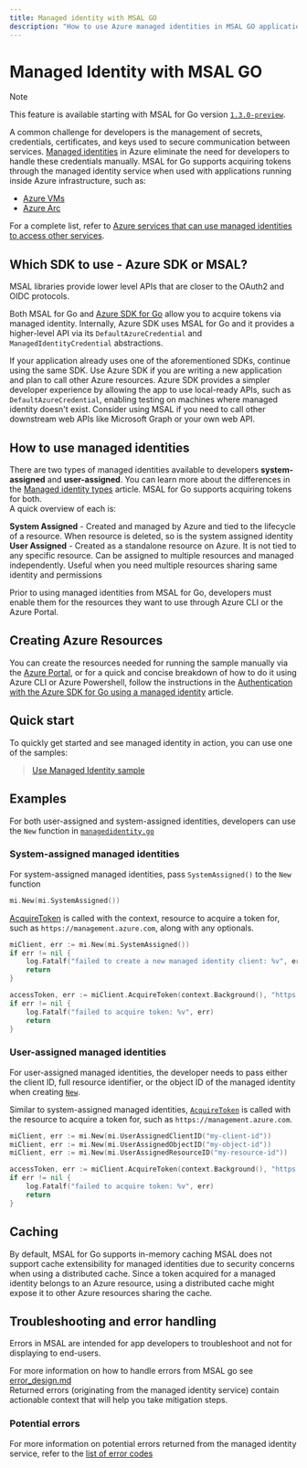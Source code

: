 ```yaml
---
title: Managed identity with MSAL GO
description: "How to use Azure managed identities in MSAL GO applications."
---
```


# Managed Identity with MSAL GO

>[!NOTE]
>This feature is available starting with MSAL for Go version [`1.3.0-preview`](https://github.com/AzureAD/microsoft-authentication-library-for-go/releases/tag/v1.3.0-preview).

A common challenge for developers is the management of secrets, credentials, certificates, and keys used to secure communication between services. [Managed identities](/azure/active-directory/managed-identities-azure-resources/overview) in Azure eliminate the need for developers to handle these credentials manually. MSAL for Go supports acquiring tokens through the managed identity service when used with applications running inside Azure infrastructure, such as:

* [Azure VMs](https://azure.microsoft.com/free/virtual-machines/)
* [Azure Arc](/azure/azure-arc/overview)

For a complete list, refer to [Azure services that can use managed identities to access other services](/azure/active-directory/managed-identities-azure-resources/managed-identities-status).

## Which SDK to use - Azure SDK or MSAL?

MSAL libraries provide lower level APIs that are closer to the OAuth2 and OIDC protocols.

Both MSAL for Go and [Azure SDK for Go](/azure/developer/go/) allow you to acquire tokens via managed identity. Internally, Azure SDK uses MSAL for Go and it provides a higher-level API via its `DefaultAzureCredential` and `ManagedIdentityCredential` abstractions.

If your application already uses one of the aforementioned SDKs, continue using the same SDK. Use Azure SDK if you are writing a new application and plan to call other Azure resources. Azure SDK provides a simpler developer experience by allowing the app to use local-ready APIs, such as `DefaultAzureCredential`, enabling testing on machines where managed identity doesn't exist. Consider using MSAL if you need to call other downstream web APIs like Microsoft Graph or your own web API.

## How to use managed identities

There are two types of managed identities available to developers **system-assigned** and **user-assigned**. You can learn more about the differences in the [Managed identity types](/entra/identity/managed-identities-azure-resources/overview#managed-identity-types) article. MSAL for Go supports acquiring tokens for both.  
A quick overview of each is:

**System Assigned** - Created and managed by Azure and tied to the lifecycle of a resource. When resource is deleted, so is the system assigned identity  
**User Assigned** - Created as a standalone resource on Azure. It is not tied to any specific resource. Can be assigned to multiple resources and managed independently. Useful when you need multiple resources sharing same identity and permissions

Prior to using managed identities from MSAL for Go, developers must enable them for the resources they want to use through Azure CLI or the Azure Portal.

## Creating Azure Resources

You can create the resources needed for running the sample manually via the [Azure Portal](https://portal.azure.com/#home), or for a quick and
concise breakdown of how to do it using Azure CLI or Azure Powershell, follow the instructions in the [Authentication with the Azure SDK for Go using a managed identity](/azure/developer/go/azure-sdk-authentication-managed-identity?tabs=azure-cli) article.

## Quick start

To quickly get started and see managed identity in action, you can use one of the samples:

> [Use Managed Identity sample](https://github.com/Azure-Samples/msal-managed-identity/tree/main/src/go)

## Examples

For both user-assigned and system-assigned identities, developers can use the `New` function in [`managedidentity.go`](https://github.com/AzureAD/microsoft-authentication-library-for-go/blob/c5febcbae287a26a0cfedd45f4edeaf3c41ad7dc/apps/managedidentity/managedidentity.go#L107)

### System-assigned managed identities

For system-assigned managed identities, pass `SystemAssigned()` to the `New` function

```go
mi.New(mi.SystemAssigned())
```

[AcquireToken](https://github.com/AzureAD/microsoft-authentication-library-for-go/blob/c5febcbae287a26a0cfedd45f4edeaf3c41ad7dc/apps/managedidentity/managedidentity.go#L216) is called with the context, resource to acquire a token for, such as `https://management.azure.com`, along with any optionals.

```go
miClient, err := mi.New(mi.SystemAssigned())
if err != nil {
    log.Fatalf("failed to create a new managed identity client: %v", err)
    return
}

accessToken, err := miClient.AcquireToken(context.Background(), "https://vault.azure.net")
if err != nil {
    log.Fatalf("failed to acquire token: %v", err)
    return
}
```

### User-assigned managed identities

For user-assigned managed identities, the developer needs to pass either the client ID, full resource identifier, or the object ID of the managed identity when creating [`New`](https://github.com/AzureAD/microsoft-authentication-library-for-go/blob/c5febcbae287a26a0cfedd45f4edeaf3c41ad7dc/apps/managedidentity/managedidentity.go#L107).

Similar to system-assigned managed identities, [`AcquireToken`](https://github.com/AzureAD/microsoft-authentication-library-for-go/blob/c5febcbae287a26a0cfedd45f4edeaf3c41ad7dc/apps/managedidentity/managedidentity.go#L216) is called with the resource to acquire a token for, such as `https://management.azure.com`.

```go
miClient, err := mi.New(mi.UserAssignedClientID("my-client-id"))
miClient, err := mi.New(mi.UserAssignedObjectID("my-object-id"))
miClient, err := mi.New(mi.UserAssignedResourceID("my-resource-id"))

accessToken, err := miClient.AcquireToken(context.Background(), "https://vault.azure.net")
if err != nil {
    log.Fatalf("failed to acquire token: %v", err)
    return
}
```

## Caching

By default, MSAL for Go supports in-memory caching
MSAL does not support cache extensibility for managed identities due to security concerns when using a distributed cache.
Since a token acquired for a managed identity belongs to an Azure resource, using a distributed cache might expose it to other Azure resources sharing the cache.

## Troubleshooting and error handling

Errors in MSAL are intended for app developers to troubleshoot and not for displaying to end-users.  

For more information on how to handle errors from MSAL go see [error_design.md](https://learn.microsoft.com/en-us/entra/msal/go/error-design)  
Returned errors (originating from the managed identity service) contain actionable context that will help you take mitigation steps.

### Potential errors

For more information on potential errors returned from the managed identity service, refer to the [list of error codes](/entra/identity-platform/reference-error-codes)